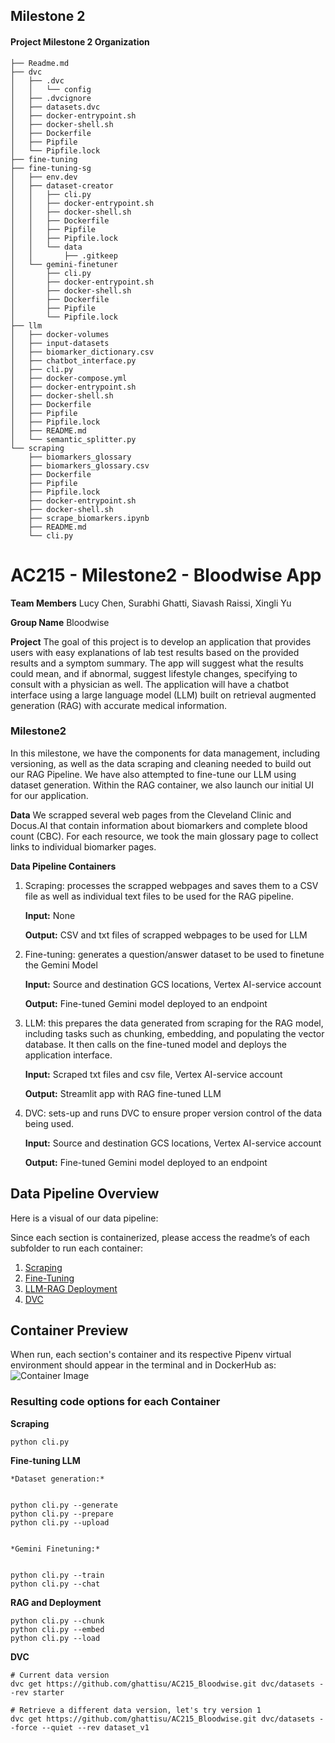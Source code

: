 ## Milestone 2


#### Project Milestone 2 Organization


```
├── Readme.md
├── dvc
│   ├── .dvc
│   │   └── config
│   ├── .dvcignore
│   ├── datasets.dvc
│   ├── docker-entrypoint.sh
│   ├── docker-shell.sh
│   ├── Dockerfile
│   ├── Pipfile
│   └── Pipfile.lock
├── fine-tuning
├── fine-tuning-sg
│   ├── env.dev
│   ├── dataset-creator
│   │   ├── cli.py
│   │   ├── docker-entrypoint.sh
│   │   ├── docker-shell.sh
│   │   ├── Dockerfile
│   │   ├── Pipfile
│   │   ├── Pipfile.lock
│   │   └── data
│   │       ├── .gitkeep
│   └── gemini-finetuner
│       ├── cli.py
│       ├── docker-entrypoint.sh
│       ├── docker-shell.sh
│       ├── Dockerfile
│       ├── Pipfile
│       └── Pipfile.lock
├── llm
│   ├── docker-volumes
│   ├── input-datasets
│   ├── biomarker_dictionary.csv
│   ├── chatbot_interface.py
│   ├── cli.py
│   ├── docker-compose.yml
│   ├── docker-entrypoint.sh
│   ├── docker-shell.sh
│   ├── Dockerfile
│   ├── Pipfile
│   ├── Pipfile.lock
│   ├── README.md
│   └── semantic_splitter.py
└── scraping
    ├── biomarkers_glossary
    ├── biomarkers_glossary.csv
    ├── Dockerfile
    ├── Pipfile
    ├── Pipfile.lock
    ├── docker-entrypoint.sh
    ├── docker-shell.sh
    ├── scrape_biomarkers.ipynb
    ├── README.md
    └── cli.py
```


# AC215 - Milestone2 - Bloodwise App


**Team Members**
Lucy Chen, Surabhi Ghatti, Siavash Raissi, Xingli Yu


**Group Name**
Bloodwise


**Project**
The goal of this project is to develop an application that provides users with easy explanations of lab test results based on the provided results and a symptom summary. The app will suggest what the results could mean, and if abnormal, suggest lifestyle changes, specifying to consult with a physician as well. The application will have a chatbot interface using a large language model (LLM) built on retrieval augmented generation (RAG) with accurate medical information.


### Milestone2 ###


In this milestone, we have the components for data management, including versioning, as well as the data scraping and cleaning needed to build out our RAG Pipeline. We have also attempted to fine-tune our LLM using dataset generation. Within the RAG container, we also launch our initial UI for our application.


**Data**
We scrapped several web pages from the Cleveland Clinic and Docus.AI that contain information about biomarkers and complete blood count (CBC). For each resource, we took the main glossary page to collect links to individual biomarker pages.


**Data Pipeline Containers**
1. Scraping: processes the scrapped webpages and saves them to a CSV file as well as individual text files to be used for the RAG pipeline.


	  **Input:** None
	
	
	  **Output:** CSV and txt files of scrapped webpages to be used for LLM


2. Fine-tuning: generates a question/answer dataset to be used to finetune the Gemini Model 


	  **Input:** Source and destination GCS locations, Vertex AI-service account
	
	
	  **Output:** Fine-tuned Gemini model deployed to an endpoint


3. LLM: this prepares the data generated from scraping for the RAG model, including tasks such as chunking, embedding, and populating the vector database. It then calls on the fine-tuned model and deploys the application interface.
 
	  **Input:** Scraped txt files and csv file, Vertex AI-service account
	
	
	  **Output:** Streamlit app with RAG fine-tuned LLM


4. DVC: sets-up and runs DVC to ensure proper version control of the data being used. 

   	  **Input:** Source and destination GCS locations, Vertex AI-service account
	
	
	  **Output:** Fine-tuned Gemini model deployed to an endpoint




## Data Pipeline Overview


Here is a visual of our data pipeline: 

Since each section is containerized, please access the readme’s of each subfolder to run each container:
1. [Scraping](https://github.com/ghattisu/AC215_Bloodwise/tree/starter/scraping)
2. [Fine-Tuning](https://github.com/ghattisu/AC215_Bloodwise/tree/starter/fine-tuning-sg)
3. [LLM-RAG Deployment](https://github.com/ghattisu/AC215_Bloodwise/tree/starter/llm)
4. [DVC](https://github.com/ghattisu/AC215_Bloodwise/tree/starter/dvc)


## Container Preview
When run, each section's container and its respective Pipenv virtual environment should appear in the terminal and in DockerHub as:
![Container Image]()


### Resulting code options for each Container


**Scraping**
```
python cli.py

```


**Fine-tuning LLM**
```
*Dataset generation:*


python cli.py --generate
python cli.py --prepare
python cli.py --upload


*Gemini Finetuning:*


python cli.py --train
python cli.py --chat

```


**RAG and Deployment**
```
python cli.py --chunk
python cli.py --embed
python cli.py --load

```


**DVC**
```
# Current data version
dvc get https://github.com/ghattisu/AC215_Bloodwise.git dvc/datasets --rev starter

# Retrieve a different data version, let's try version 1
dvc get https://github.com/ghattisu/AC215_Bloodwise.git dvc/datasets --force --quiet --rev dataset_v1

```
